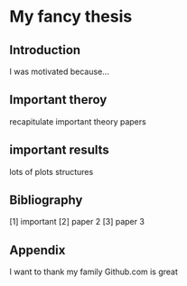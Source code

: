 # My fancy thesis

## Introduction
I was motivated because...

## Important theroy
recapitulate important theory papers

## important results

lots of plots
structures

## Bibliography
[1] important
[2] paper 2
[3] paper 3

## Appendix
I want to thank my family
Github.com is great

